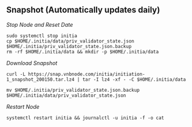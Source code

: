 ## Snapshot (Automatically updates daily)
_Stop Node and Reset Date_
```
sudo systemctl stop initia
cp $HOME/.initia/data/priv_validator_state.json $HOME/.initia/priv_validator_state.json.backup
rm -rf $HOME/.initia/data && mkdir -p $HOME/.initia/data
```
_Download Snapshot_
```
curl -L https://snap.vnbnode.com/initia/initiation-1_snapshot_200150.tar.lz4 | tar -I lz4 -xf - -C $HOME/.initia/data
```
```
mv $HOME/.initia/priv_validator_state.json.backup $HOME/.initia/data/priv_validator_state.json
```
_Restart Node_
```
systemctl restart initia && journalctl -u initia -f -o cat
```
